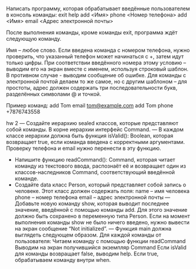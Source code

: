 Написать программу, которая обрабатывает введённые пользователем в консоль команды:
exit
help
add <Имя> phone <Номер телефона>
add <Имя> email <Адрес электронной почты>

После выполнения команды, кроме команды exit, программа ждёт следующую команду.

Имя – любое слово.
Если введена команда с номером телефона, нужно проверить, что указанный телефон может начинаться с +, затем идут только цифры. При соответствии введённого номера этому условию – выводим его на экран вместе с именем, используя строковый шаблон. В противном случае - выводим сообщение об ошибке.
Для команды с электронной почтой делаем то же самое, но с другим шаблоном – для простоты, адрес должен содержать три последовательности букв, разделённых символами @ и точкой.

Пример команд:
add Tom email tom@example.com
add Tom phone +7876743558

hw 2
— Создайте иерархию sealed классов, которые представляют собой команды.
В корне иерархии интерфейс Command.
— В каждом классе иерархии должна быть функция isValid(): Boolean, которая возвращает true,
если команда введена с корректными аргументами. Проверку телефона и email нужно перенести 
в эту функцию.
+ Напишите функцию readCommand(): Command, которая читает команду из текстового ввода, 
распознаёт её и возвращает один из классов-наследников Command, соответствующий введённой 
команде.
+ Создайте data класс Person, который представляет собой запись о человеке. 
Этот класс должен содержать поля:
name – имя человека
phone – номер телефона
email – адрес электронной почты
— Добавьте новую команду show, которая выводит последнее значение, 
введённой с помощью команды add. Для этого значение должно быть сохранено в 
переменную типа Person. Если на момент выполнения команды show не было ничего введено, 
нужно вывести на экран сообщение “Not initialized”.
— Функция main должна выглядеть следующем образом. Для каждой команды от пользователя:
Читаем команду с помощью функции readCommand
Выводим на экран получившийся экземпляр Command
Если isValid для команды возвращает false, выводим help. Если true, обрабатываем 
команду внутри when.